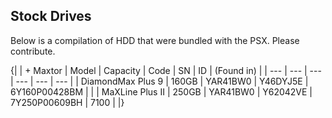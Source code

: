 ## Stock Drives
Below is a compilation of HDD that were bundled with the PSX. Please contribute.

{|
| + Maxtor
| Model | Capacity | Code | SN | ID | (Found in) |
| --- | --- | --- | --- | --- | --- |
| DiamondMax Plus 9 | 160GB | YAR41BW0 | Y46DYJ5E | 6Y160P00428BM | |
| MaXLine Plus II |  250GB | YAR41BW0 | Y62042VE | 7Y250P00609BH | 7100 |
|}
